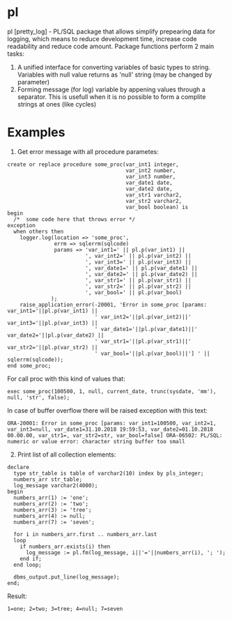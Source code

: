 pl
===============

pl [pretty_log] - PL/SQL package that allows simplify prepearing data for logging, which means to reduce development time, increase code readability and reduce code amount.
Package functions perform 2 main tasks:
1. A unified interface for converting variables of basic types to string. Variables with null value returns as 'null' string (may be changed by parameter)
2. Forming message (for log) variable by appening values through a separator. This is usefull when it is no possible to form a complite strings at ones (like cycles)

Examples
=================

1) Get error message with all procedure parametes:
```
create or replace procedure some_proc(var_int1 integer,
                                      var_int2 number,
                                      var_int3 number,
                                      var_date1 date,
                                      var_date2 date,
                                      var_str1 varchar2,
                                      var_str2 varchar2,
                                      var_bool boolean) is
begin
  /*  some code here that throws error */
exception
  when others then
    logger.log(location => 'some_proc',
               errm => sqlerrm(sqlcode)
               params => 'var_int1=' || pl.p(var_int1) ||
                         ', var_int2=' || pl.p(var_int2) ||
                         ', var_int3=' || pl.p(var_int3) ||
                         ', var_date1=' || pl.p(var_date1) ||
                         ', var_date2=' || pl.p(var_date2) ||
                         ', var_str1=' || pl.p(var_str1) ||
                         ', var_str2=' || pl.p(var_str2) ||
                         ', var_bool=' || pl.p(var_bool)
              );
    raise_application_error(-20001, 'Error in some_proc [params: var_int1='||pl.p(var_int1) ||
                            ' var_int2='||pl.p(var_int2)||' var_int3='||pl.p(var_int3) ||
                            ' var_date1='||pl.p(var_date1)||' var_date2='||pl.p(var_date2) ||
                            ' var_str1='||pl.p(var_str1)||' var_str2='||pl.p(var_str2) ||
                            ' var_bool='||pl.p(var_bool)||'] ' || sqlerrm(sqlcode));
end some_proc;
```

For call proc with this kind of values that:
```
exec some_proc(100500, 1, null, current_date, trunc(sysdate, 'mm'), null, 'str', false);
```

In case of buffer overflow there will be raised exception with this text:
```
ORA-20001: Error in some_proc [params: var_int1=100500, var_int2=1, var_int3=null, var_date1=31.10.2018 19:59:53, var_date2=01.10.2018 00.00.00, var_str1=, var_str2=str, var_bool=false] ORA-06502: PL/SQL: numeric or value error: character string buffer too small
```

2) Print list of all collection elements:
```
declare
  type str_table is table of varchar2(10) index by pls_integer;
  numbers_arr str_table;
  log_message varchar2(4000);
begin
  numbers_arr(1) := 'one';
  numbers_arr(2) := 'two';
  numbers_arr(3) := 'tree';
  numbers_arr(4) := null;
  numbers_arr(7) := 'seven';

  for i in numbers_arr.first .. numbers_arr.last
  loop
    if numbers_arr.exists(i) then
      log_message := pl.fm(log_message, i||'='||numbers_arr(i), '; ');
    end if;
  end loop;

  dbms_output.put_line(log_message);
end;
```
Result:
```
1=one; 2=two; 3=tree; 4=null; 7=seven
```
